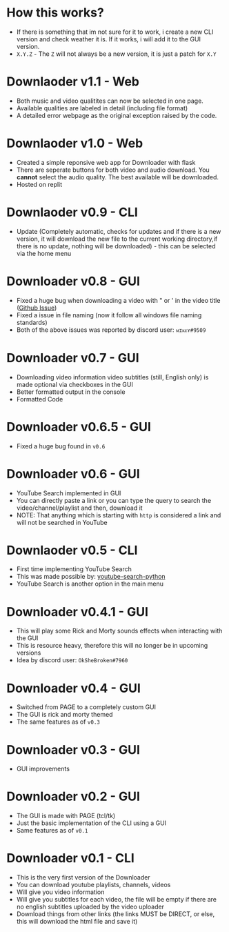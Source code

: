 # How this works?

- If there is something that im not sure for it to work, i create a new CLI version and check weather it is. If it works, i will add it to the GUI version.
- `X.Y.Z` - The `Z` will not always be a new version, it is just a patch for `X.Y`

# Downlaoder v1.1 - Web

- Both music and video qualitites can now be selected in one page.
- Available qualities are labeled in detail (including file format)
- A detailed error webpage as the original exception raised by the code.

# Downlaoder v1.0 - Web

- Created a simple reponsive web app for Downloader with flask
- There are seperate buttons for both video and audio download. You **cannot** select the audio quality. The best available will be downloaded.
- Hosted on replit

# Downlaoder v0.9 - CLI

- Update (Completely automatic, checks for updates and if there is a new version, it will download the new file to the current working directory,if there is no update, nothing will be downloaded) - this can be selected via the home menu

# Downloader v0.8 - GUI

- Fixed a huge bug when downloading a video with " or ' in the video title ([Github Issue](https://github.com/hirusha-adi/Downloader/issues/4))
- Fixed a issue in file naming (now it follow all windows file naming standards)
- Both of the above issues was reported by discord user: `ᴍɪᴋᴇʏ#9509`

# Downloader v0.7 - GUI

- Downloading video information video subtitles (still, English only) is made optional via checkboxes in the GUI
- Better formatted output in the console
- Formatted Code

# Downloader v0.6.5 - GUI

- Fixed a huge bug found in `v0.6`

# Downloader v0.6 - GUI

- YouTube Search implemented in GUI
- You can directly paste a link or you can type the query to search the video/channel/playlist and then, download it
- NOTE: That anything which is starting with `http` is considered a link and will not be searched in YouTube

# Downlaoder v0.5 - CLI

- First time implementing YouTube Search
- This was made possible by: [youtube-search-python](https://pypi.org/project/youtube-search-python/)
- YouTube Search is another option in the main menu

# Downloader v0.4.1 - GUI

- This will play some Rick and Morty sounds effects when interacting with the GUI
- This is resource heavy, therefore this will no longer be in upcoming versions
- Idea by discord user: `OkSheBroken#7960`

# Downloader v0.4 - GUI

- Switched from PAGE to a completely custom GUI
- The GUI is rick and morty themed
- The same features as of `v0.3`

# Downloader v0.3 - GUI

- GUI improvements

# Downloader v0.2 - GUI

- The GUI is made with PAGE (tcl/tk)
- Just the basic implementation of the CLI using a GUI
- Same features as of `v0.1`

# Downloader v0.1 - CLI

- This is the very first version of the Downloader
- You can download youtube playlists, channels, videos
- Will give you video information
- Will give you subtitles for each video, the file will be empty if there are no english subtitles uploaded by the video uploader
- Download things from other links (the links MUST be DIRECT, or else, this will download the html file and save it)
